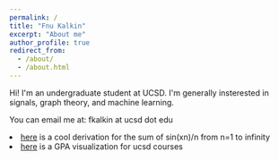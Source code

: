 ```yaml
---
permalink: /
title: "Fnu Kalkin"
excerpt: "About me"
author_profile: true
redirect_from: 
  - /about/
  - /about.html
---
```


Hi! I'm an undergraduate student at UCSD. I'm generally insterested in signals, graph theory, and machine learning.

You can email me at: fkalkin at ucsd dot edu

<li>
<a href='files/sum.pdf' target="_blank">here</a> is a cool derivation for the sum of sin(xn)/n from n=1 to infinity
</li>

<li>
<a href='https://vcapes.github.io' target="_blank">here</a> is a GPA visualization for ucsd courses
</li>
